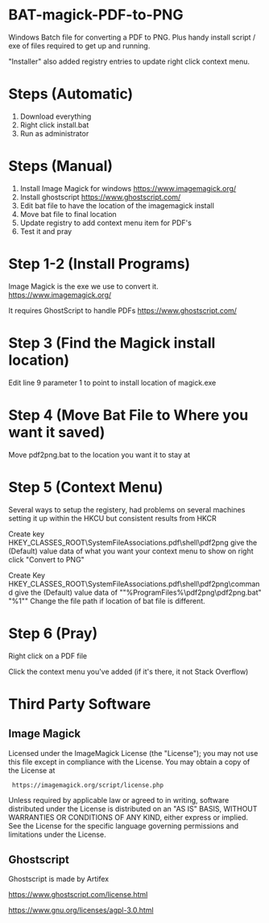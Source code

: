 # BAT-magick-PDF-to-PNG
Windows Batch file for converting a PDF to PNG. Plus handy install script / exe of files required to get up and running.

"Installer" also added registry entries to update right click context menu.

# Steps (Automatic)
1) Download everything
2) Right click install.bat 
3) Run as administrator

# Steps (Manual)
1) Install Image Magick for windows <https://www.imagemagick.org/>
2) Install ghostscript <https://www.ghostscript.com/>
3) Edit bat file to have the location of the imagemagick install
4) Move bat file to final location
5) Update registry to add context menu item for PDF's
6) Test it and pray

# Step 1-2 (Install Programs)
Image Magick is the exe we use to convert it. <https://www.imagemagick.org/>

It requires GhostScript to handle PDFs <https://www.ghostscript.com/>

# Step 3 (Find the Magick install location)
Edit line 9 parameter 1 to point to install location of magick.exe

# Step 4 (Move Bat File to Where you want it saved)
Move pdf2png.bat to the location you want it to stay at

# Step 5 (Context Menu)
Several ways to setup the registery, had problems on several machines setting it up within the HKCU but consistent results from HKCR

Create key HKEY_CLASSES_ROOT\SystemFileAssociations\.pdf\shell\pdf2png give the (Default) value data of what you want your context menu to show on right click "Convert to PNG"

Create Key HKEY_CLASSES_ROOT\SystemFileAssociations\.pdf\shell\pdf2png\command give the (Default) value data of ""%ProgramFiles%\pdf2png\pdf2png.bat" "%1"" Change the file path if location of bat file is different.

# Step 6 (Pray)
Right click on a PDF file

Click the context menu you've added (if it's there, it not Stack Overflow)

# Third Party Software
## Image Magick
Licensed under the ImageMagick License (the "License"); you may not use
   this file except in compliance with the License.  You may obtain a copy
   of the License at

     https://imagemagick.org/script/license.php

   Unless required by applicable law or agreed to in writing, software
   distributed under the License is distributed on an "AS IS" BASIS, WITHOUT
   WARRANTIES OR CONDITIONS OF ANY KIND, either express or implied.  See the
   License for the specific language governing permissions and limitations
   under the License.
   
## Ghostscript
Ghostscript is made by Artifex

https://www.ghostscript.com/license.html

https://www.gnu.org/licenses/agpl-3.0.html
